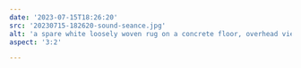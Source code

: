 ```yaml
---
date: '2023-07-15T18:26:20'
src: '20230715-182620-sound-seance.jpg'
alt: 'a spare white loosely woven rug on a concrete floor, overhead view'
aspect: '3:2'

---
```

